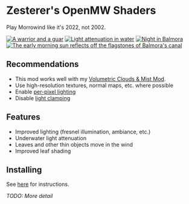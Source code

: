# Zesterer's OpenMW Shaders

Play Morrowind like it's 2022, not 2002.

[![A warrior and a guar](https://i.imgur.com/YoKDhJc.png)](https://i.imgur.com/YoKDhJc.png)
[![Light attenuation in water](https://i.imgur.com/2CvUPkp.png)](https://i.imgur.com/2CvUPkp.png)
[![Night in Balmora](https://i.imgur.com/1XX2RVG.png)](https://i.imgur.com/1XX2RVG.png)
[![The early morning sun reflects off the flagstones of Balmora's canal](https://i.imgur.com/UYHzEDP.png)](https://i.imgur.com/UYHzEDP.png)

## Recommendations

- This mod works well with my [Volumetric Clouds & Mist Mod](https://github.com/zesterer/openmw-volumetric-clouds).
- Use high-resolution textures, normal maps, etc. where possible
- Enable [per-pixel lighting](https://openmw.readthedocs.io/en/stable/reference/modding/settings/shaders.html#force-per-pixel-lighting)
- Disable [light clamping](https://openmw.readthedocs.io/en/stable/reference/modding/settings/shaders.html#clamp-lighting)

## Features

- Improved lighting (fresnel illumination, ambiance, etc.)
- Underwater light attenuation
- Leaves and other thin objects move in the wind
- Improved leaf shading

## Installing

See [here](https://modding-openmw.com/tips/custom-shaders/#installing) for instructions.

*TODO: More detail*
